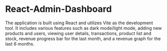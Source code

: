 # React-Admin-Dashboard
The application is built using React and utilizes Vite as the development tool. It includes various features such as dark mode/light mode, adding new products and users, viewing user details, transactions, product list and stock, revenue progress bar for the last month, and a revenue graph for the last 6 months. 
